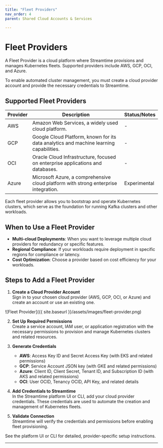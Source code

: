 ```yaml
---
title: "Fleet Providers"
nav_order: 4
parent: Shared Cloud Accounts & Services

---
```


# Fleet Providers

A Fleet Provider is a cloud platform where Streamtime provisions and manages Kubernetes fleets. Supported providers include AWS, GCP, OCI, and Azure.

To enable automated cluster management, you must create a cloud provider account and provide the necessary credentials to Streamtime.

## Supported Fleet Providers

| Provider | Description | Status/Notes |
| --- | --- | --- |
| AWS | Amazon Web Services, a widely used cloud platform. | - |
| GCP | Google Cloud Platform, known for its data analytics and machine learning capabilities. | - |
| OCI | Oracle Cloud Infrastructure, focused on enterprise applications and databases. | - |
| Azure | Microsoft Azure, a comprehensive cloud platform with strong enterprise integration. | Experimental |

Each fleet provider allows you to bootstrap and operate Kubernetes clusters, which serve as the foundation for running Kafka clusters and other workloads.

## When to Use a Fleet Provider
- **Multi-cloud Deployments**: When you want to leverage multiple cloud providers for redundancy or specific features.
- **Regional Compliance**: If your workloads require deployment in specific regions for compliance or latency.
- **Cost Optimization**: Choose a provider based on cost efficiency for your workloads.

## Steps to Add a Fleet Provider

1. **Create a Cloud Provider Account**  
   Sign in to your chosen cloud provider (AWS, GCP, OCI, or Azure) and create an account or use an existing one.

![Fleet Provider]({{ site.baseurl }}/assets/images/fleet-provider.png)

2. **Set Up Required Permissions**  
   Create a service account, IAM user, or application registration with the necessary permissions to provision and manage Kubernetes clusters and related resources.

3. **Generate Credentials**  
   - **AWS**: Access Key ID and Secret Access Key (with EKS and related permissions)
   - **GCP**: Service Account JSON key (with GKE and related permissions)
   - **Azure**: Client ID, Client Secret, Tenant ID, and Subscription ID (with AKS and related permissions)
   - **OCI**: User OCID, Tenancy OCID, API Key, and related details

4. **Add Credentials to Streamtime**  
   In the Streamtime platform UI or CLI, add your cloud provider credentials. These credentials are used to automate the creation and management of Kubernetes fleets.

5. **Validate Connection**  
   Streamtime will verify the credentials and permissions before enabling fleet provisioning.

See the platform UI or CLI for detailed, provider-specific setup instructions.

---